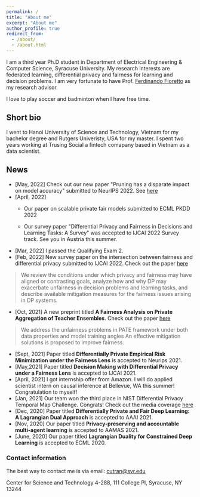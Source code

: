 ```yaml
---
permalink: /
title: "About me"
excerpt: "About me"
author_profile: true
redirect_from: 
  - /about/
  - /about.html
---
```


I am a third year Ph.D student in Department of Electrical Engineering & Computer Science, Syracuse University. My research interests are federated learning, differential privacy and fairness for learning and decision problems. I am very fortunate to have Prof. [Ferdinando Fioretto](https://www2.isye.gatech.edu/~fferdinando3/) as my research advisor. 

I love to play soccer and badminton when I have free time. 



## Short bio


I went to Hanoi University of Science and Technology, Vietnam for my bachelor degree and Rutgers Univeristy, USA for my master. I spent two years working at Trusing Social a fintech comapany based in Vietnam as a data scientist. 


## News
* [May, 2022]  Check out our new paper "Pruning has a disparate impact on model accuracy" submitted to NeurIPS 2022. See [here](https://arxiv.org/abs/2205.13574)
* [April, 2022]  
    *  Our paper on scalable private fair models submitted to ECML PKDD 2022

    * Our survey paper  "Differential Privacy and Fairness in Decisions and Learning Tasks: A Survey" was accepted to IJCAI 2022 Survey track. See you in Austria this summer.
* [Mar, 2022] I passed the Qualifying Exam 2. 
* [Feb, 2022] New  survey paper on the intersection between fairness and  differential privacy submitted to IJCAI 2022. Check out the paper [here](https://arxiv.org/pdf/2202.08187.pdf) 
> We review the conditions under which privacy and fairness may have aligned or contrasting goals, analyze how and why DP may exacerbate unfairness in decision problems and learning tasks, and describe available mitigation measures for the fairness issues arising in DP systems.


* [Oct, 2021] A new preprint titled **A Fairness Analysis on Private Aggregation of Teacher Ensembles**. Check out the paper [here](https://arxiv.org/pdf/2109.08630.pdf)
> We address the  unfairness  problems in PATE framework under both data properties and model training angles An effective mitigation solutions  is proposed to improve fairness.

* [Sept, 2021] Paper titled **Differentially Private Empirical Risk Minimization under the Fairness Lens**  is accepted to Neurips 2021. 
* [May,2021] Paper titled **Decision Making with Differential Privacy under a Fairness Lens** is  accepted to IJCAI 2021. 
* [April, 2021] I got internship offer from  Amazon. I will do applied scientist intern on causal inference at Bellevue, WA this summer! Congratulation to myself!
* [Jan, 2021] Our team won the third place in NIST Differential Privacy Temporal Map  Challenge. Congrats! Check out the media coverage [here](https://www.drivendata.co/blog/differential-privacy-winners-sprint1/) 
* [Dec, 2020] Paper titled **Differentially Private and Fair Deep Learning: A Lagrangian Dual Approach** is accepted to AAAI 2021.
* [Nov, 2020] Our paper titled **Privacy-preserving and accountable multi-agent learning** is accepted to AAMAS 2021.
* [June, 2020] Our paper titled **Lagrangian Duality for Constrained Deep Learning** is accepted to ECML 2020.

### Contact information
The best way to contact me is via email: cutran@syr.edu

Center for Science and Technology 4-288, 111 College Pl, Syracuse, NY 13244





